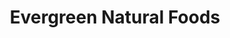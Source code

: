 ---
title: "Evergreen Natural Foods"
url: /toronto/evergreen-natural-foods-roncesvalles-avenue/
shop: supermarket
---